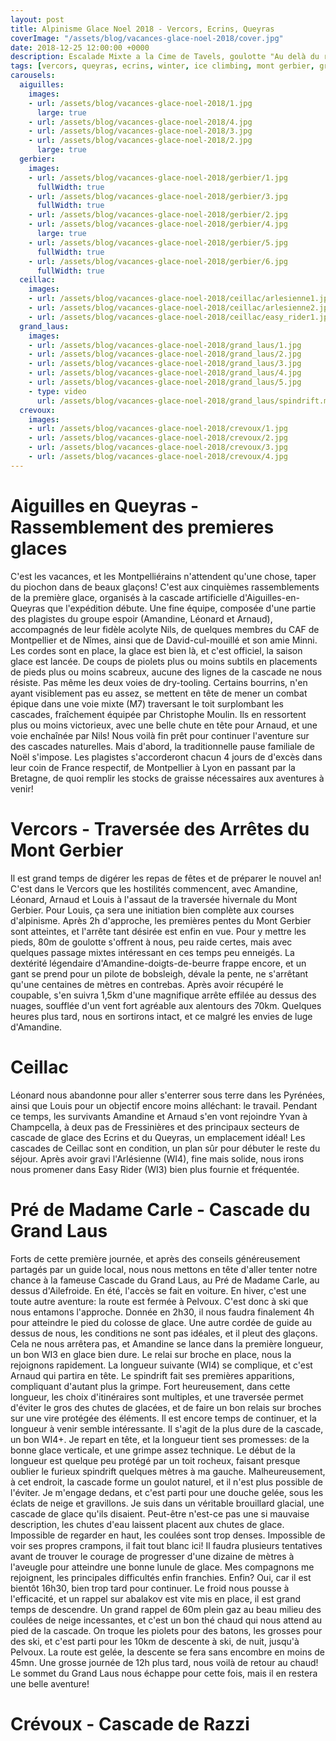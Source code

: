```yaml
---
layout: post
title: Alpinisme Glace Noel 2018 - Vercors, Ecrins, Queyras 
coverImage: "/assets/blog/vacances-glace-noel-2018/cover.jpg"
date: 2018-12-25 12:00:00 +0000
description: Escalade Mixte a la Cime de Tavels, goulotte "Au delà du rêve" # Add post description (optional)
tags: [vercors, queyras, ecrins, winter, ice climbing, mont gerbier, grand laus, ceillac, france]
carousels:
  aiguilles:
    images:
    - url: /assets/blog/vacances-glace-noel-2018/1.jpg
      large: true
    - url: /assets/blog/vacances-glace-noel-2018/4.jpg
    - url: /assets/blog/vacances-glace-noel-2018/3.jpg
    - url: /assets/blog/vacances-glace-noel-2018/2.jpg
      large: true
  gerbier:
    images:
    - url: /assets/blog/vacances-glace-noel-2018/gerbier/1.jpg
      fullWidth: true
    - url: /assets/blog/vacances-glace-noel-2018/gerbier/3.jpg
      fullWidth: true
    - url: /assets/blog/vacances-glace-noel-2018/gerbier/2.jpg
    - url: /assets/blog/vacances-glace-noel-2018/gerbier/4.jpg
      large: true
    - url: /assets/blog/vacances-glace-noel-2018/gerbier/5.jpg
      fullWidth: true
    - url: /assets/blog/vacances-glace-noel-2018/gerbier/6.jpg
      fullWidth: true
  ceillac:
    images:
    - url: /assets/blog/vacances-glace-noel-2018/ceillac/arlesienne1.jpg
    - url: /assets/blog/vacances-glace-noel-2018/ceillac/arlesienne2.jpg
    - url: /assets/blog/vacances-glace-noel-2018/ceillac/easy_rider1.jpg
  grand_laus:
    images:
    - url: /assets/blog/vacances-glace-noel-2018/grand_laus/1.jpg
    - url: /assets/blog/vacances-glace-noel-2018/grand_laus/2.jpg
    - url: /assets/blog/vacances-glace-noel-2018/grand_laus/3.jpg
    - url: /assets/blog/vacances-glace-noel-2018/grand_laus/4.jpg
    - url: /assets/blog/vacances-glace-noel-2018/grand_laus/5.jpg
    - type: video
      url: /assets/blog/vacances-glace-noel-2018/grand_laus/spindrift.mp4
  crevoux:
    images:
    - url: /assets/blog/vacances-glace-noel-2018/crevoux/1.jpg
    - url: /assets/blog/vacances-glace-noel-2018/crevoux/2.jpg
    - url: /assets/blog/vacances-glace-noel-2018/crevoux/3.jpg
    - url: /assets/blog/vacances-glace-noel-2018/crevoux/4.jpg
---
```


# Aiguilles en Queyras - Rassemblement des premieres glaces 

C'est les vacances, et les Montpelliérains n'attendent qu'une chose, taper du piochon dans de beaux glaçons! C'est aux cinquièmes rassemblements de la première glace, organisés à la cascade artificielle d'Aiguilles-en-Queyras que l'expédition débute.  Une fine équipe, composée d'une partie des plagistes du groupe espoir (Amandine, Léonard et Arnaud), accompagnés de leur fidèle acolyte Nils, de quelques membres du CAF de Montpellier et de Nîmes, ainsi que de David-cul-mouillé et son amie Minni. Les cordes sont en place, la glace est bien là, et c'est officiel, la saison glace est lancée. De coups de piolets plus ou moins subtils en placements de pieds plus ou moins scabreux, aucune des lignes de la cascade ne nous résiste. Pas même les deux voies de dry-tooling. Certains bourrins, n'en ayant visiblement pas eu assez, se mettent en tête de mener un combat épique dans une voie mixte (M7) traversant le toit surplombant les cascades, fraîchement équipée par Christophe Moulin. Ils en ressortent plus ou moins victorieux, avec une belle chute en tête pour Arnaud, et une voie enchaînée par Nils! Nous voilà fin prêt pour continuer l'aventure sur des cascades naturelles. Mais d'abord, la traditionnelle pause familiale de Noël s'impose. Les plagistes s'accorderont chacun 4 jours de d'excès dans leur coin de France respectif, de Montpellier à Lyon en passant par la Bretagne, de quoi remplir les stocks de graisse nécessaires aux aventures à venir!

<Carousel name="aiguilles" />

# Vercors - Traversée des Arrêtes du Mont Gerbier

Il est grand temps de digérer les repas de fêtes et de préparer le nouvel an! C'est dans le Vercors que les hostilités commencent, avec Amandine, Léonard, Arnaud et Louis à l'assaut de la traversée hivernale du Mont Gerbier. Pour Louis, ça sera une initiation bien complète aux courses d'alpinisme. Après 2h d'approche, les premières pentes du Mont Gerbier sont atteintes, et l'arrête tant désirée est enfin en vue.  Pour y mettre les pieds, 80m de goulotte s'offrent à nous, peu raide certes, mais avec quelques passage mixtes intéressant en ces temps peu enneigés. La dextérité légendaire d'Amandine-doigts-de-beurre frappe encore, et un gant se prend pour un pilote de bobsleigh, dévale la pente, ne s'arrêtant qu'une centaines de mètres en contrebas. Après avoir récupéré le coupable, s'en suivra 1,5km d'une magnifique arrête effilée au dessus des nuages, soufflée d'un vent fort agréable aux alentours des 70km. Quelques heures plus tard, nous en sortirons intact, et ce malgré les envies de luge d'Amandine.

<Carousel name="gerbier" />

# Ceillac

Léonard nous abandonne pour aller s'enterrer sous terre dans les Pyrénées, ainsi que Louis pour un objectif encore moins alléchant: le travail. Pendant ce temps, les survivants Amandine et Arnaud s'en vont rejoindre Yvan à Champcella, à deux pas de Fressinières et des principaux secteurs de cascade de glace des Ecrins et du Queyras, un emplacement idéal! Les cascades de Ceillac sont en condition, un plan sûr pour débuter le reste du séjour. Après avoir gravi l'Arlésienne (WI4), fine mais solide, nous irons nous promener dans Easy Rider (WI3) bien plus fournie et fréquentée.

<Carousel name="ceillac" />

# Pré de Madame Carle - Cascade du Grand Laus

Forts de cette première journée, et après des conseils généreusement partagés par un guide local, nous nous mettons en tête d'aller tenter notre chance à la fameuse Cascade du Grand Laus, au Pré de Madame Carle, au dessus d'Ailefroide. En été, l'accès se fait en voiture. En hiver, c'est une toute autre aventure: la route est fermée à Pelvoux. C'est donc à ski que nous entamons l'approche. Donnée en 2h30, il nous faudra finalement 4h pour atteindre le pied du colosse de glace. Une autre cordée de guide au dessus de nous, les conditions ne sont pas idéales, et il pleut des glaçons. Cela ne nous arrêtera pas, et Amandine se lance dans la première longueur, un bon WI3 en glace bien dure. Le relai sur broche en place, nous la rejoignons rapidement. La longueur suivante (WI4) se complique, et c'est Arnaud qui partira en tête. Le spindrift fait ses premières apparitions, compliquant d'autant plus la grimpe. Fort heureusement, dans cette longueur, les choix d'itinéraires sont multiples, et une traversée permet d'éviter le gros des chutes de glacées, et de faire un bon relais sur broches sur une vire protégée des éléments. Il est encore temps de continuer, et la longueur à venir semble intéressante. Il s'agit de la plus dure de la cascade, un bon WI4+. Je repart en tête, et la longueur tient ses promesses: de la bonne glace verticale, et une grimpe assez technique. Le début de la longueur est quelque peu protégé par un toit rocheux, faisant presque oublier le furieux spindrift quelques mètres à ma gauche. Malheureusement,  à cet endroit, la cascade forme un goulot naturel, et il n'est plus possible de l'éviter. Je m'engage dedans, et c'est parti pour une douche gelée, sous les éclats de neige et gravillons. Je suis dans un véritable brouillard glacial, une cascade de glace qu'ils disaient. Peut-être n'est-ce pas une si mauvaise description, les chutes d'eau laissent placent aux chutes de glace. Impossible de regarder en haut, les coulées sont trop denses. Impossible de voir ses propres crampons, il fait tout blanc ici! Il faudra plusieurs tentatives avant de trouver le courage de progresser d'une dizaine de mètres à l'aveugle pour atteindre une bonne lunule de glace. Mes compagnons me rejoignent, les principales difficultés enfin franchies. Enfin? Oui, car il est bientôt 16h30, bien trop tard pour continuer. Le froid nous pousse à l'efficacité, et un rappel sur abalakov est vite mis en place, il est grand temps de descendre. Un grand rappel de 60m plein gaz au beau milieu des coulées de neige incessantes, et c'est un bon thé chaud qui nous attend au pied de la cascade. On troque les piolets pour des batons, les grosses pour des ski, et c'est parti pour les 10km de descente à ski, de nuit, jusqu'à Pelvoux. La route est gelée, la descente se fera sans encombre en moins de 45mn. Une grosse journée de 12h plus tard, nous voilà de retour au chaud! Le sommet du Grand Laus nous échappe pour cette fois, mais il en restera une belle aventure!

<Carousel name="grand_laus" />

# Crévoux - Cascade de Razzi

<Carousel name="crevoux" />
